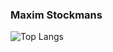 ### Maxim Stockmans
![Top Langs](https://github-readme-stats.vercel.app/api/top-langs/?username=MaximStockmans&theme=dark&count_private=true&hide_border=true)
